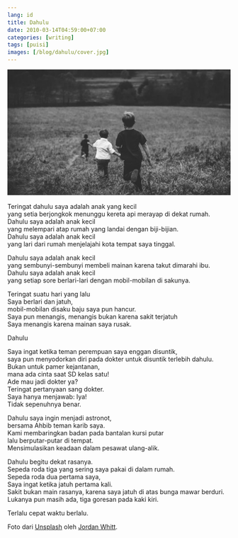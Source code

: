 ```yaml
---
lang: id
title: Dahulu
date: 2010-03-14T04:59:00+07:00
categories: [writing]
tags: [puisi]
images: [/blog/dahulu/cover.jpg]
---
```

![Dahulu](cover.jpg)

Teringat dahulu saya adalah anak yang kecil\
yang setia berjongkok menunggu kereta api merayap di dekat rumah.\
Dahulu saya adalah anak kecil\
yang melempari atap rumah yang landai dengan biji-bijian.\
Dahulu saya adalah anak kecil\
yang lari dari rumah menjelajahi kota tempat saya tinggal.

Dahulu saya adalah anak kecil\
yang sembunyi-sembunyi membeli mainan karena takut dimarahi ibu.\
Dahulu saya adalah anak kecil\
yang setiap sore berlari-lari dengan mobil-mobilan di sakunya.

Teringat suatu hari yang lalu\
Saya berlari dan jatuh,\
mobil-mobilan disaku baju saya pun hancur.\
Saya pun menangis, menangis bukan karena sakit terjatuh\
Saya menangis karena mainan saya rusak.

Dahulu

Saya ingat ketika teman perempuan saya enggan disuntik,\
saya pun menyodorkan diri pada dokter untuk disuntik terlebih dahulu.\
Bukan untuk pamer kejantanan,\
mana ada cinta saat SD kelas satu!\
Ade mau jadi dokter ya?\
Teringat pertanyaan sang dokter.\
Saya hanya menjawab: Iya!\
Tidak sepenuhnya benar.

Dahulu saya ingin menjadi astronot,\
bersama Ahbib teman karib saya.\
Kami membaringkan badan pada bantalan kursi putar\
lalu berputar-putar di tempat.\
Mensimulasikan keadaan dalam pesawat ulang-alik.

Dahulu begitu dekat rasanya.\
Sepeda roda tiga yang sering saya pakai di dalam rumah.\
Sepeda roda dua pertama saya,\
Saya ingat ketika jatuh pertama kali.\
Sakit bukan main rasanya, karena saya jatuh di atas bunga mawar berduri.\
Lukanya pun masih ada, tiga goresan pada kaki kiri.

Terlalu cepat waktu berlalu.

Foto dari [Unsplash](https://unsplash.com/photos/b8rkmfxZjdU) oleh [Jordan Whitt](https://unsplash.com/@jwwhitt).
